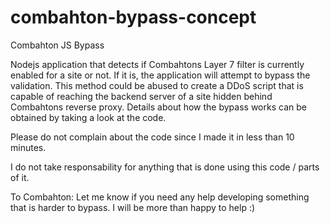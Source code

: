 # combahton-bypass-concept
Combahton JS Bypass

Nodejs application that detects if Combahtons Layer 7 filter is currently enabled for a site or not. If it is, the application will attempt to bypass the validation. This method could be abused to create a DDoS script that is capable of reaching the backend server of a site hidden behind Combahtons reverse proxy. Details about how the bypass works can be obtained by taking a look at the code.

Please do not complain about the code since I made it in less than 10 minutes.

I do not take responsability for anything that is done using this code / parts of it.

To Combahton: Let me know if you need any help developing something that is harder to bypass. I will be more than happy to help :)
